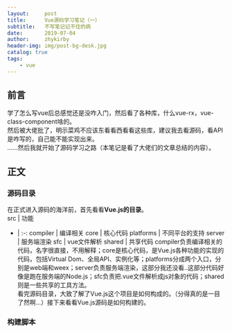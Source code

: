```yaml
---
layout:     post
title:      Vue源码学习笔记（一）
subtitle:   不写笔记记不住的病
date:       2019-07-04
author:     zhykirby
header-img: img/post-bg-desk.jpg
catalog: true
tags:
    - vue
---
```


## 前言

学了怎么写vue后总感觉还是没咋入门，然后看了各种库，什么vue-rx，vue-class-component啥的。  
然后被大佬批了，明示菜鸡不应该东看看西看看这些库，建议我去看源码，看API是咋写的，自己能不能实现出来。  
……然后我就开始了源码学习之路（本笔记是看了大佬们的文章总结的内容）。  

## 正文

### 源码目录

在正式进入源码的海洋前，首先看看**Vue.js的目录**。  
 src | 功能
 - | :-: 
 compiler | 编译相关
 core | 核心代码
 platforms | 不同平台的支持
 server | 服务端渲染
 sfc | vue文件解析
 shared | 共享代码
compiler负责编译相关的代码，名字很直接，不用解释；core是核心代码，是Vue.js各种功能的实现的代码，包括Virtual Dom、全局API、实例化等；platforms分成两个入口，分别是web端和weex；server负责服务端渲染，这部分我还没看..这部分代码好像是跑在服务端的Node.js；sfc负责把.vue文件解析成js对象的代码；shared则是一些共享的工具方法。  
看完源码目录，大致了解了Vue.js这个项目是如何构成的。（分得真的是一目了然啊...）接下来看看Vue.js源码是如何构建的。  

### 构建脚本